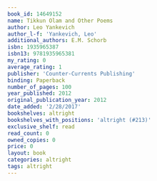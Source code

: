 ```yaml
---
book_id: 14649152
name: Tikkun Olam and Other Poems
author: Leo Yankevich
author_l-f: 'Yankevich, Leo'
additional_authors: E.M. Schorb
isbn: 1935965387
isbn13: 9781935965381
my_rating: 0
average_rating: 1
publisher: 'Counter-Currents Publishing'
binding: Paperback
number_of_pages: 100
year_published: 2012
original_publication_year: 2012
date_added: '2/28/2017'
bookshelves: altright
bookshelves_with_positions: 'altright (#213)'
exclusive_shelf: read
read_count: 0
owned_copies: 0
price: 0
layout: book
categories: altright
tags: altright
---
```

